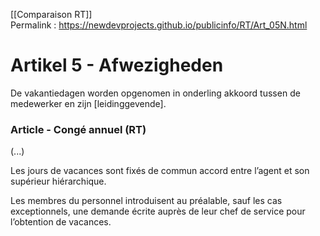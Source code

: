 [[Comparaison RT]]  
Permalink : https://newdevprojects.github.io/publicinfo/RT/Art_05N.html

# Artikel 5 - Afwezigheden

De vakantiedagen worden opgenomen in onderling akkoord tussen de medewerker en 
zijn [leidinggevende]. 

### Article - Congé annuel (RT)

(...) 

Les jours de vacances sont fixés de commun accord entre l’agent et son supérieur hiérarchique.  

Les membres du personnel introduisent au préalable, sauf les cas exceptionnels, une demande écrite auprès de leur chef de service pour l’obtention de vacances. 


